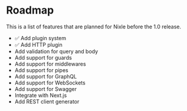 # Roadmap

This is a list of features that are planned for Nixle before the 1.0 release.

- ✅ Add plugin system
- ✅ Add HTTP plugin
- Add validation for query and body
- Add support for guards
- Add support for middlewares
- Add support for pipes
- Add support for GraphQL
- Add support for WebSockets
- Add support for Swagger
- Integrate with Next.js
- Add REST client generator
